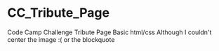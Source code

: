 # CC_Tribute_Page
Code Camp Challenge Tribute Page
Basic html/css
Although I couldn't center the image :( or the blockquote

